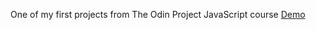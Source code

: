 
One of my first projects from The Odin Project JavaScript course [Demo](https://kjama01.github.io/odin-restaurant/)
